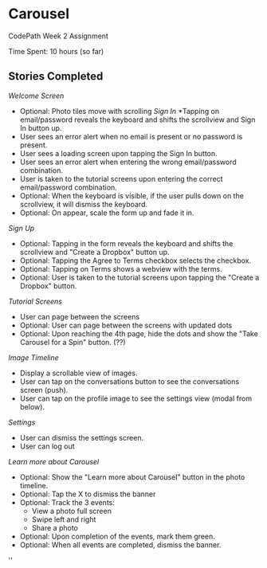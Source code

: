 # Carousel
CodePath Week 2 Assignment

Time Spent: 10 hours (so far)

## Stories Completed

*Welcome Screen*
* Optional: Photo tiles move with scrolling
*Sign In*
*Tapping on email/password reveals the keyboard and shifts the scrollview and Sign In button up.
* User sees an error alert when no email is present or no password is present.
* User sees a loading screen upon tapping the Sign In button.
* User sees an error alert when entering the wrong email/password combination.
* User is taken to the tutorial screens upon entering the correct email/password combination.
* Optional: When the keyboard is visible, if the user pulls down on the scrollview, it will dismiss the keyboard.
* Optional: On appear, scale the form up and fade it in.

*Sign Up* 
* Optional: Tapping in the form reveals the keyboard and shifts the scrollview and "Create a Dropbox" button up.
* Optional: Tapping the Agree to Terms checkbox selects the checkbox.
* Optional: Tapping on Terms shows a webview with the terms.
* Optional: User is taken to the tutorial screens upon tapping the "Create a Dropbox" button.

*Tutorial Screens*
* User can page between the screens
* Optional: User can page between the screens with updated dots 
* Optional: Upon reaching the 4th page, hide the dots and show the "Take Carousel for a Spin" button. (??)

*Image Timeline*
* Display a scrollable view of images.
* User can tap on the conversations button to see the conversations screen (push).
* User can tap on the profile image to see the settings view (modal from below).

*Settings*
* User can dismiss the settings screen.
* User can log out

*Learn more about Carousel*
* Optional: Show the "Learn more about Carousel" button in the photo timeline.
* Optional: Tap the X to dismiss the banner
* Optional: Track the 3 events:
    * View a photo full screen
    * Swipe left and right
    * Share a photo
* Optional: Upon completion of the events, mark them green.
* Optional: When all events are completed, dismiss the banner.

''
